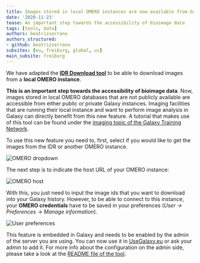 ```yaml
---
title: Images stored in local OMERO instances are now available from Galaxy
date: '2020-11-23'
tease: An important step towards the accessibility of bioimage data
tags: [tools, data]
authors: beatrizserrano
authors_structured:
- github: beatrizserrano
subsites: [eu, freiburg, global, us]
main_subsite: freiburg
---
```



We have adapted the [__IDR Download tool__](https://usegalaxy.eu/root?tool_id=toolshed.g2.bx.psu.edu/repos/iuc/idr_download_by_ids/idr_download_by_ids/) to be able to download images from a __local OMERO instance__. 

__This is an important step towards the accessibility of bioimage data__. Now, images stored in local OMERO databases that are not publicly available are accessible from either public or private Galaxy instances. Imaging facilities that are running their local instance and want to perform image analysis in Galaxy can directly benefit from this new feature. A tutorial that makes use of this tool can be found under the [imaging topic of the Galaxy Training Network](https://training.galaxyproject.org/training-material/topics/imaging/tutorials/tutorial-CP/tutorial.html).

To use this new feature you need to, first, select if you would like to get the images from the IDR or another OMERO instance.

![OMERO dropdown](/assets/media/2020-11-23-omero1.png)

The next step is to indicate the host URL of your OMERO instance:

![OMERO host](/assets/media/2020-11-23-omero2.png)

With this, you just need to input the image ids that you want to download into your Galaxy history. However, to be able to connect to this instance, your __OMERO credentials__ have to be saved in your preferences (_User → Preferences → Manage information_).  

![User preferences](/assets/media/2020-11-23-omero3.png)

This feature is embedded in Galaxy and needs to be enabled by the admin of the server you are using. You can now use it in [UseGalaxy.eu](https://usegalaxy.eu/) or ask your admin to add it. For more info about the configuration on the admin side, please take a look at the [README file of the tool](https://github.com/galaxyproject/tools-iuc/blob/master/tools/idr_download/README.md).
